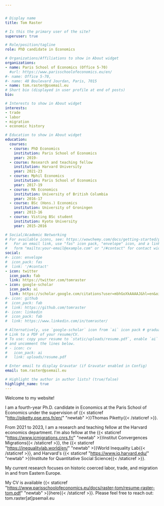 ```yaml
---


# Display name
title: Tom Raster

# Is this the primary user of the site?
superuser: true

# Role/position/tagline
role: PhD candidate in Economics

# Organizations/Affiliations to show in About widget
organizations:
- name: Paris School of Economics (Office 5-70)
  #url: https://www.parisschoolofeconomics.eu/en/
#- name: Office 5-70,
#- name: 48 Boulevard Jourdan, Paris, 7015
- name: tom.raster@psemail.eu
# Short bio (displayed in user profile at end of posts)
bio: 

# Interests to show in About widget
interests:
- trade
- labor
- migration
- economic history

# Education to show in About widget
education:
  courses:
  - course: PhD Economics
    institution: Paris School of Economics
    year: 2019-
  - course: Research and teaching fellow
    institution: Harvard University
    year: 2021-23
  - course: Mphil Economics
    institution: Paris School of Economics
    year: 2017-19
  - course: MA Economics
    institution: University of British Columbia
    year: 2016-17
  - course: BSc (Hons.) Economics
    institution: University of Groningen
    year: 2013-16
  - course: Visting BSc student
    institution: Kyoto University
    year: 2015-2016

# Social/Academic Networking
# For available icons, see: https://wowchemy.com/docs/getting-started/page-builder/#icons
#   For an email link, use "fas" icon pack, "envelope" icon, and a link in the
#   form "mailto:your-email@example.com" or "/#contact" for contact widget.
social:
#- icon: envelope
#  icon_pack: fas
#  link: '/#contact'
- icon: twitter
  icon_pack: fab
  link: https://twitter.com/tomraster
- icon: google-scholar  
  icon_pack: ai
  link: https://scholar.google.com/citations?user=mbhGoXkAAAAJ&hl=en&oi=ao
#- icon: github
#  icon_pack: fab
#  link: https://github.com/tomraster
#- icon: linkedin
#  icon_pack: fab
#  link: https://www.linkedin.com/in/tomraster/

# Alternatively, use `google-scholar` icon from `ai` icon pack # graduation-cap
# Link to a PDF of your resume/CV.
# To use: copy your resume to `static/uploads/resume.pdf`, enable `ai` icons in `params.toml`, 
# and uncomment the lines below.
# - icon: cv
#   icon_pack: ai
#   link: uploads/resume.pdf

# Enter email to display Gravatar (if Gravatar enabled in Config)
email: tom.raster@psemail.eu

# Highlight the author in author lists? (true/false)
highlight_name: true
---
```


Welcome to my website!

I am a fourth-year Ph.D. candidate in Economics at the Paris School of Economics under the supervision of {{< staticref "http://piketty.pse.ens.fr/en/" "newtab" >}}Thomas Piketty{{< /staticref >}}. 

From 2021 to 2023, I am a research and teaching fellow at the Harvard economics department. I'm also fellow at the {{< staticref "https://www.icmigrations.cnrs.fr/" "newtab" >}}Institut Convergences Migrations{{< /staticref >}}, the {{< staticref "https://inequalitylab.world/en/" "newtab" >}}World Inequality Lab{{< /staticref >}}, and Harvard's {{< staticref "https://www.iq.harvard.edu/" "newtab" >}}Institute for Quantitative Social Science{{< /staticref >}}.

My current research focuses on historic coerced labor, trade, and migration in and from Eastern Europe.

My CV is available {{< staticref "https://www.parisschoolofeconomics.eu/docs/raster-tom/resume-raster-tom.pdf" "newtab" >}}here{{< /staticref >}}. Please feel free to reach out: tom.raster[at]psemail.eu
